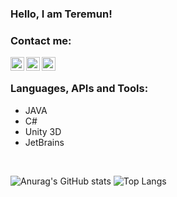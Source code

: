 ### Hello, I am Teremun!

### Contact me:
[<img align="left" alt="TeremunArt | Discord" width="22px" src="https://cdn.jsdelivr.net/npm/simple-icons@5.16.0/icons/discord.svg" />][discord]
[<img align="left" alt="TeremunArt | Twitter" width="22px" src="https://cdn.jsdelivr.net/npm/simple-icons@5.16.0/icons/twitter.svg" />][twitter]
[<img align="left" alt="TeremunArt | Instagram" width="22px" src="https://cdn.jsdelivr.net/npm/simple-icons@5.16.0/icons/instagram.svg" />][instagram]
<br/>

### Languages, APIs and Tools:
- JAVA
- C#
- Unity 3D
- JetBrains
<br/>


![Anurag's GitHub stats](https://github-readme-stats.vercel.app/api?username=notteremun&show_icons=true)
![Top Langs](https://github-readme-stats.vercel.app/api/top-langs/?username=notteremun&show_icons=true)

[twitter]: https://twitter.com/teremunart
[instagram]: https://instagram.com/teremunart
[discord]: https://discord.gg/RfX2UYwQNd
